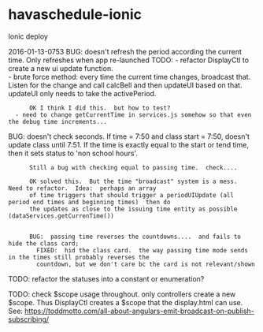 # havaschedule-ionic
Ionic deploy

2016-01-13-0753
  BUG:  doesn't refresh the period according the current time.  Only refreshes when app re-launched
    TODO:
      - refactor DisplayCtl to create a new ui update function.  
      - brute force method:  every time the current time changes, broadcast that.  Listen for the change and
          call calcBell and then updateUI based on that.  updateUI only needs to take the activePeriod.

          OK I think I did this.  but how to test?
      - need to change getCurrentTime in services.js somehow so that even the debug time increments...

  BUG:  doesn't check seconds.  If time = 7:50 and class start = 7:50, doesn't update class until 7:51.  If
        the time is exactly equal to the start or tend time, then it sets status to 'non school hours'.

          Still a bug with checking equal to passing time.  check....

          OK solved this.  But the time "broadcast" system is a mess.  Need to refactor.  Idea:  perhaps an array
          of time triggers that should trigger a periodUIUpdate (all period end times and beginning times)  then do
          the updates as close to the issuing time entity as possible (dataServices.getCurrenTime())


          BUG:  passing time reverses the countdowns....  and fails to hide the class card;  
            FIXED:  hid the class card.  the way passing time mode sends in the times still probably reverses the
            countdown, but we don't care bc the card is not relevant/shown


  TODO:  refactor the statuses into a constant or enumeration?

  TODO:   check $scope usage throughout.  only controllers create a new $scope.  Thus DisplayCtl creates
          a $scope that the display.html can use.  
          See:  https://toddmotto.com/all-about-angulars-emit-broadcast-on-publish-subscribing/
